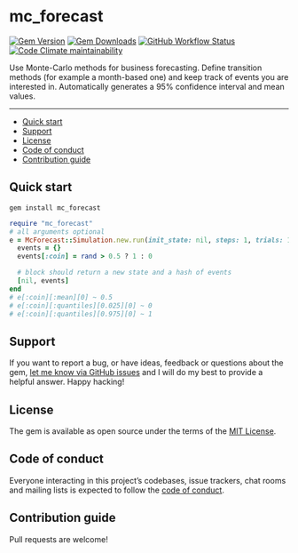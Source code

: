 # mc_forecast

[![Gem Version](https://img.shields.io/gem/v/mc_forecast)](https://rubygems.org/gems/mc_forecast)
[![Gem Downloads](https://img.shields.io/gem/dt/mc_forecast)](https://www.ruby-toolbox.com/projects/mc_forecast)
[![GitHub Workflow Status](https://img.shields.io/github/actions/workflow/status/DaanVanVugt/ruby-mc/ci.yml)](https://github.com/DaanVanVugt/ruby-mc/actions/workflows/ci.yml)
[![Code Climate maintainability](https://img.shields.io/codeclimate/maintainability/DaanVanVugt/ruby-mc)](https://codeclimate.com/github/DaanVanVugt/ruby-mc)

Use Monte-Carlo methods for business forecasting. Define transition methods (for example a month-based one) and keep track of events you are interested in. Automatically generates a 95% confidence interval and mean values.

---

- [Quick start](#quick-start)
- [Support](#support)
- [License](#license)
- [Code of conduct](#code-of-conduct)
- [Contribution guide](#contribution-guide)

## Quick start

```
gem install mc_forecast
```

```ruby
require "mc_forecast"
# all arguments optional
e = McForecast::Simulation.new.run(init_state: nil, steps: 1, trials: 1_000) do |_state, _step, _trial|
  events = {}
  events[:coin] = rand > 0.5 ? 1 : 0

  # block should return a new state and a hash of events
  [nil, events]
end
# e[:coin][:mean][0] ~ 0.5
# e[:coin][:quantiles][0.025][0] ~ 0
# e[:coin][:quantiles][0.975][0] ~ 1
```

## Support

If you want to report a bug, or have ideas, feedback or questions about the gem, [let me know via GitHub issues](https://github.com/DaanVanVugt/ruby-mc/issues/new) and I will do my best to provide a helpful answer. Happy hacking!

## License

The gem is available as open source under the terms of the [MIT License](LICENSE.txt).

## Code of conduct

Everyone interacting in this project’s codebases, issue trackers, chat rooms and mailing lists is expected to follow the [code of conduct](CODE_OF_CONDUCT.md).

## Contribution guide

Pull requests are welcome!
